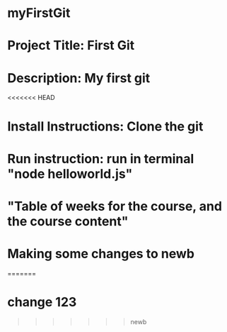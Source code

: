 # myFirstGit
# Project Title: First Git
# Description: My first git
<<<<<<< HEAD
# Install Instructions: Clone the git
# Run instruction: run in terminal "node helloworld.js"
# "Table of weeks for the course, and the course content"
# Making some changes to newb
=======
# change 123
>>>>>>> newb
